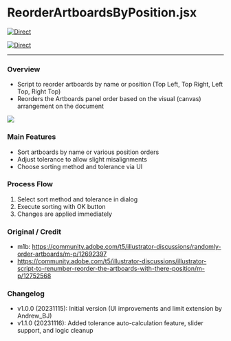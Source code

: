 # ReorderArtboardsByPosition.jsx

[![Direct](https://img.shields.io/badge/Direct%20Link-ReorderArtboardsByPosition.jsx-ffcc00.svg)](https://github.com/swwwitch/illustrator-scripts/blob/master/jsx/ReorderArtboardsByPosition.jsx)

[![Direct](https://img.shields.io/badge/Back%20to%20home-All%20scripts-cccccc.svg)](https://github.com/swwwitch/illustrator-scripts/blob/master/README.md)

---

### Overview

- Script to reorder artboards by name or position (Top Left, Top Right, Left Top, Right Top)
- Reorders the Artboards panel order based on the visual (canvas) arrangement on the document

![](https://www.dtp-transit.jp/images/ss-604-650-72-20250707-032528.png)

### Main Features

- Sort artboards by name or various position orders
- Adjust tolerance to allow slight misalignments
- Choose sorting method and tolerance via UI

### Process Flow

1. Select sort method and tolerance in dialog
2. Execute sorting with OK button
3. Changes are applied immediately

### Original / Credit

- m1b: https://community.adobe.com/t5/illustrator-discussions/randomly-order-artboards/m-p/12692397
- https://community.adobe.com/t5/illustrator-discussions/illustrator-script-to-renumber-reorder-the-artboards-with-there-position/m-p/12752568

### Changelog

- v1.0.0 (20231115): Initial version (UI improvements and limit extension by Andrew_BJ)
- v1.1.0 (20231116): Added tolerance auto-calculation feature, slider support, and logic cleanup